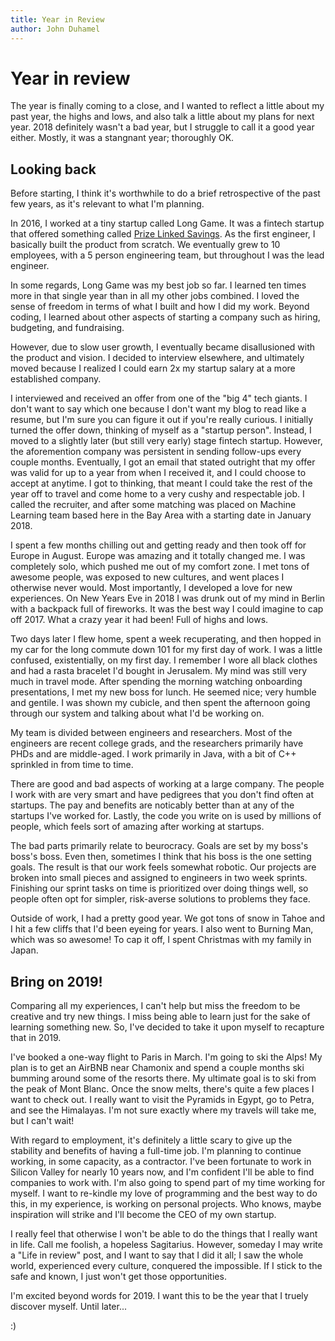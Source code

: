 ```yaml
---
title: Year in Review
author: John Duhamel
---
```


# Year in review

The year is finally coming to a close, and I wanted to reflect a little about my past year, the highs and lows, and also talk a little about my plans for next year.  2018 definitely wasn't a bad year, but I struggle to call it a good year either.  Mostly, it was a stangnant year; thoroughly OK.

## Looking back

Before starting, I think it's worthwhile to do a brief retrospective of the past few years, as it's relevant to what I'm planning.  

In 2016, I worked at a tiny startup called Long Game.  It was a fintech startup that offered something called [Prize Linked Savings](https://en.wikipedia.org/wiki/Prize-linked_savings_account).  As the first engineer, I basically built the product from scratch.  We eventually grew to 10 employees, with a 5 person engineering team, but throughout I was the lead engineer.

In some regards, Long Game was my best job so far.  I learned ten times more in that single year than in all my other jobs combined.  I loved the sense of freedom in terms of what I built and how I did my work.  Beyond coding, I learned about other aspects of starting a company such as hiring, budgeting, and fundraising.

However, due to slow user growth, I eventually became disallusioned with the product and vision.  I decided to interview elsewhere, and ultimately moved because I realized I could earn 2x my startup salary at a more established company.

I interviewed and received an offer from one of the "big 4" tech giants.  I don't want to say which one because I don't want my blog to read like a resume, but I'm sure you can figure it out if you're really curious.  I initially turned the offer down, thinking of myself as a "startup person".  Instead, I moved to a slightly later (but still very early) stage fintech startup.  However, the aforemention company was persistent in sending follow-ups every couple months.  Eventually, I got an email that stated outright that my offer was valid for up to a year from when I received it, and I could choose to accept at anytime.  I got to thinking, that meant I could take the rest of the year off to travel and come home to a very cushy and respectable job.  I called the recruiter, and after some matching was placed on Machine Learning team based here in the Bay Area with a starting date in January 2018.

I spent a few months chilling out and getting ready and then took off for Europe in August.  Europe was amazing and it totally changed me.  I was completely solo, which pushed me out of my comfort zone.  I met tons of awesome people, was exposed to new cultures, and went places I otherwise never would.  Most importantly, I developed a love for new experiences.  On New Years Eve in 2018 I was drunk out of my mind in Berlin with a backpack full of fireworks.  It was the best way I could imagine to cap off 2017.  What a crazy year it had been!  Full of highs and lows.

Two days later I flew home, spent a week recuperating, and then hopped in my car for the long commute down 101 for my first day of work.  I was a little confused, existentially, on my first day.  I remember I wore all black clothes and had a rasta bracelet I'd bought in Jerusalem.  My mind was still very much in travel mode.  After spending the morning watching onboarding presentations, I met my new boss for lunch.  He seemed nice; very humble and gentile.  I was shown my cubicle, and then spent the afternoon going through our system and talking about what I'd be working on.

My team is divided between engineers and researchers.  Most of the engineers are recent college grads, and the researchers primarily have PHDs and are middle-aged.  I work primarily in Java, with a bit of C++ sprinkled in from time to time.

There are good and bad aspects of working at a large company.  The people I work with are very smart and have pedigrees that you don't find often at startups.  The pay and benefits are noticably better than at any of the startups I've worked for.  Lastly, the code you write on is used by millions of people, which feels sort of amazing after working at startups.

The bad parts primarily relate to beurocracy.  Goals are set by my boss's boss's boss.  Even then, sometimes I think that his boss is the one setting goals.  The result is that our work feels somewhat robotic.  Our projects are broken into small pieces and assigned to engineers in two week sprints.  Finishing our sprint tasks on time is prioritized over doing things well, so people often opt for simpler, risk-averse solutions to problems they face.

Outside of work, I had a pretty good year.  We got tons of snow in Tahoe and I hit a few cliffs that I'd been eyeing for years.  I also went to Burning Man, which was so awesome!  To cap it off, I spent Christmas with my family in Japan.

## Bring on 2019!

Comparing all my experiences, I can't help but miss the freedom to be creative and try new things.  I miss being able to learn just for the sake of learning something new.  So, I've decided to take it upon myself to recapture that in 2019.

I've booked a one-way flight to Paris in March.  I'm going to ski the Alps!  My plan is to get an AirBNB near Chamonix and spend a couple months ski bumming around some of the resorts there.  My ultimate goal is to ski from the peak of Mont Blanc.  Once the snow melts, there's quite a few places I want to check out.  I really want to visit the Pyramids in Egypt, go to Petra, and see the Himalayas.  I'm not sure exactly where my travels will take me, but I can't wait!

With regard to employment, it's definitely a little scary to give up the stability and benefits of having a full-time job.  I'm planning to continue working, in some capacity, as a contractor.  I've been fortunate to work in Silicon Valley for nearly 10 years now, and I'm confident I'll be able to find companies to work with.  I'm also going to spend part of my time working for myself.  I want to re-kindle my love of programming and the best way to do this, in my experience, is working on personal projects.  Who knows, maybe inspiration will strike and I'll become the CEO of my own startup.

I really feel that otherwise I won't be able to do the things that I really want in life.  Call me foolish, a hopeless Sagitarius.  However, someday I may write a "Life in review" post, and I want to say that I did it all; I saw the whole world, experienced every culture, conquered the impossible.  If I stick to the safe and known, I just won't get those opportunities.

I'm excited beyond words for 2019.  I want this to be the year that I truely discover myself.  Until later...

:)